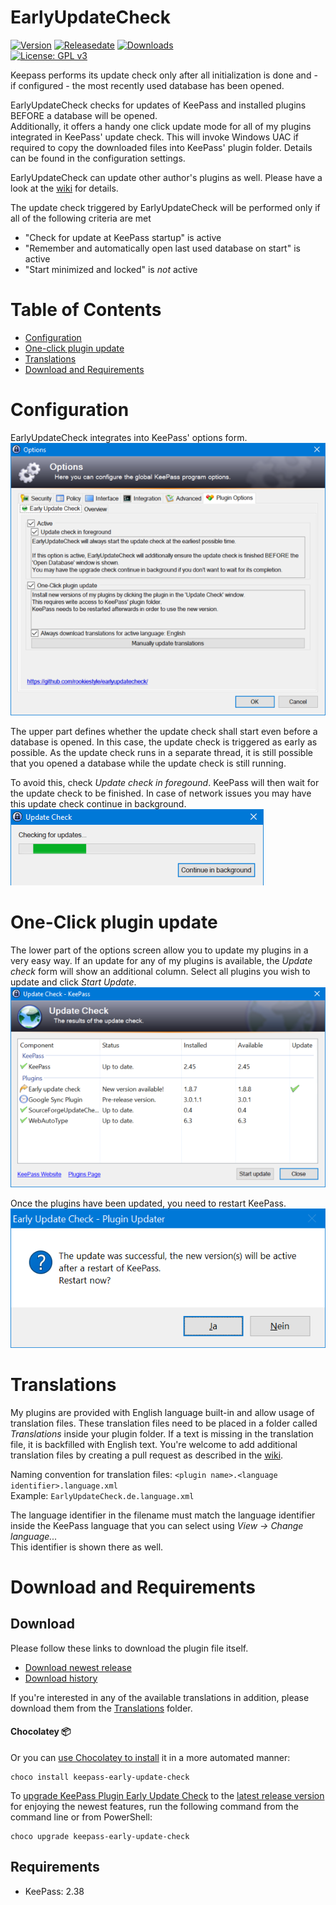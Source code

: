 # EarlyUpdateCheck
[![Version](https://img.shields.io/github/release/rookiestyle/earlyupdatecheck)](https://github.com/rookiestyle/earlyupdatecheck/releases/latest)
[![Releasedate](https://img.shields.io/github/release-date/rookiestyle/earlyupdatecheck)](https://github.com/rookiestyle/earlyupdatecheck/releases/latest)
[![Downloads](https://img.shields.io/github/downloads/rookiestyle/earlyupdatecheck/total?color=%2300cc00)](https://github.com/rookiestyle/earlyupdatecheck/releases/latest/download/EarlyUpdateCheck.plgx)\
[![License: GPL v3](https://img.shields.io/github/license/rookiestyle/earlyupdatecheck)](https://www.gnu.org/licenses/gpl-3.0)

Keepass performs its update check only after all initialization is done and - if configured - the most recently used database has been opened.

EarlyUpdateCheck checks for updates of KeePass and installed plugins BEFORE a database will be opened.  
Additionally, it offers a handy one click update mode for all of my plugins integrated in KeePass' update check. 
This will invoke Windows UAC if required to copy the downloaded files into KeePass' plugin folder. 
Details can be found in the configuration settings.

EarlyUpdateCheck can update other author's plugins as well.
Please have a look at the [wiki](https://github.com/Rookiestyle/EarlyUpdateCheck/wiki/Update-other-plugins) for details.


The update check triggered by EarlyUpdateCheck will be performed only if all of the following criteria are met
* "Check for update at KeePass startup" is active
* "Remember and automatically open last used database on start" is active
* "Start minimized and locked" is *not* active


# Table of Contents
- [Configuration](#configuration)
- [One-click plugin update](#one-click-plugin-update)
- [Translations](#translations)
- [Download and Requirements](#download-and-requirements)

# Configuration
EarlyUpdateCheck integrates into KeePass' options form.
![Options](images/EarlyUpdateCheck%20options.png)

The upper part defines whether the update check shall start even before a database is opened.
In this  case, the update check is triggered as early as possible.
As the update check runs in a separate thread, it is still possible that you opened a database while the update check is still running.

To avoid this, check *Update check in foregound*. KeePass will then wait for the update check to be finished.
In case of network issues you may have this update check continue in background.\
![Checking](images/EarlyUpdateCheck%20checking.png)

# One-Click plugin update
The lower part of the options screen allow you to update my plugins in a very easy way.
If an update for any of my plugins is available, the *Update check* form will show an additional column.
Select all plugins you wish to update and click *Start Update*.\
![Update](images/EarlyUpdateCheck%20One%20Click%20Update%201.png)

Once the plugins have been updated, you need to restart KeePass.\
![Restart](images/EarlyUpdateCheck%20One%20Click%20Update%202.png)

# Translations
My plugins are provided with English language built-in and allow usage of translation files.
These translation files need to be placed in a folder called *Translations* inside your plugin folder.
If a text is missing in the translation file, it is backfilled with English text.
You're welcome to add additional translation files by creating a pull request as described in the [wiki](https://github.com/Rookiestyle/EarlyUpdateCheck/wiki/Create-or-update-translations).

Naming convention for translation files: `<plugin name>.<language identifier>.language.xml`\
Example: `EarlyUpdateCheck.de.language.xml`
  
The language identifier in the filename must match the language identifier inside the KeePass language that you can select using *View -> Change language...*\
This identifier is shown there as well.

# Download and Requirements
## Download
Please follow these links to download the plugin file itself.
- [Download newest release](https://github.com/rookiestyle/earlyupdatecheck/releases/latest/download/EarlyUpdateCheck.plgx)
- [Download history](https://github.com/rookiestyle/earlyupdatecheck/releases)

If you're interested in any of the available translations in addition, please download them from the [Translations](Translations) folder.

#### Chocolatey 📦 
Or you can [use Chocolatey to install](https://community.chocolatey.org/packages/keepass-early-update-check#install) it in a more automated manner:

```
choco install keepass-early-update-check
```

To [upgrade KeePass Plugin Early Update Check](https://community.chocolatey.org/packages/keepass-early-update-check#upgrade) to the [latest release version](https://community.chocolatey.org/packages/keepass-early-update-check#versionhistory) for enjoying the newest features, run the following command from the command line or from PowerShell:

```
choco upgrade keepass-early-update-check
```

## Requirements
* KeePass: 2.38
